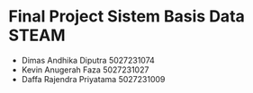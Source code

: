 # Final Project Sistem Basis Data STEAM

- Dimas Andhika Diputra 5027231074
- Kevin Anugerah Faza 5027231027
- Daffa Rajendra Priyatama 5027231009
